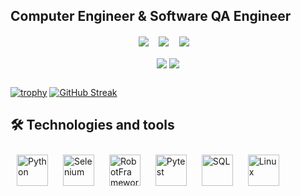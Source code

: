 ## Computer Engineer & Software QA Engineer

<h4 align='left'>
<p align='center'>
  <a href="https://medium.com/@osmansirakaya"><img src="https://img.shields.io/badge/Medium-E4405F?style=for-the-badge&logo=Medium&logoColor=black" /></a>&nbsp;&nbsp;&nbsp;&nbsp;
  <a href="https://www.linkedin.com/in/osmansirakaya/"><img src="https://img.shields.io/badge/linkedin-%230077B5.svg?&style=for-the-badge&logo=linkedin&logoColor=white" /></a>&nbsp;&nbsp;&nbsp;&nbsp;
  <a href="mailto:osmansirakaya96@gmail.com"><img src="https://img.shields.io/badge/Gmail-D14836?style=for-the-badge&logo=gmail&logoColor=white" /></a>&nbsp;&nbsp;&nbsp;&nbsp;
</p>

<p align="center">
<a href="https://github.com/osmansirakaya"><img align="center" src="https://github-readme-stats-eight-theta.vercel.app/api?username=osmansirakaya&show_icons=true&bg_color=0d1117&text_color=bdc3c7&title_color=F4D03E&icon_color=F4D03E&hide_border=true" /></a>
<a href="https://github.com/osmansirakaya"><img align="center" src="https://github-readme-stats-eight-theta.vercel.app/api/top-langs/?username=osmansirakaya&bg_color=0d1117&theme=algolia&text_color=bdc3c7&title_color=F4D03E&hide_border=true&layout=compact&langs_count=10" /></a>
</p>

## 

[![trophy](https://github-profile-trophy.vercel.app/?username=osmansirakaya&theme=darkhub&column=3&row=2&margin-w=10&margin-h=10&no-bg=true&no-frame=true)](https://github.com/osmansirakaya/github-profile-trophy)
[![GitHub Streak](http://github-readme-streak-stats.herokuapp.com?user=osmansirakaya&width=100&theme=github-dark-blue&hide_border=true&fire=DD2727&sideNums=DDD9D9&currStreakLabel=DDDDDD&dates=DDDDDD&sideLabels=DDDDDD&ring=DDDD31&border=DDDD31&)](https://git.io/streak-stats)

## 🛠 Technologies and tools
 
<div align="left">  
<a href="https://www.python.org/" target="_blank"><img style="margin: 10px" src="https://cdn.jsdelivr.net/gh/devicons/devicon/icons/python/python-original.svg" alt="Python" height="50" /></a>
<a href="https://www.selenium.dev/" target="_blank"><img style="margin: 10px" src="https://cdn.jsdelivr.net/gh/devicons/devicon/icons/selenium/selenium-original.svg" alt="Selenium" height="50" /></a>
<a href="https://robotframework.org/" target="_blank"><img style="margin: 10px" src="https://cdn.jsdelivr.net/gh/devicons/devicon/icons/robotframework/robotframework-original.svg" alt="RobotFramework" height="50" /></a>
<a href="https://docs.pytest.org/" target="_blank"><img style="margin: 10px" src="https://cdn.jsdelivr.net/gh/devicons/devicon/icons/pytest/pytest-original.svg" alt="Pytest" height="50" /></a>
<a href="https://www.postgresql.org/" target="_blank"><img style="margin: 10px" src="https://cdn.jsdelivr.net/gh/devicons/devicon/icons/postgresql/postgresql-original.svg" alt="SQL" height="50" /></a>
<a href="https://www.linux.org/" target="_blank"><img style="margin: 10px" src="https://cdn.jsdelivr.net/gh/devicons/devicon/icons/linux/linux-original.svg" alt="Linux" height="50" /></a>
</div>

</td><td width="33%">
</td></tr></table>  
